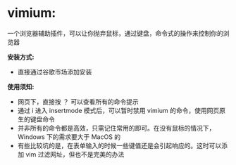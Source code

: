 # vimium:

一个浏览器辅助插件，可以让你抛弃鼠标，通过键盘，命令式的操作来控制你的浏览器

**安装方式:**

* 直接通过谷歌市场添加安装

**使用须知:**

* 网页下，直接按 ？ 可以查看所有的命令提示
* 通过 i 进入 insertmode 模式后，可以暂时禁用 vimium 的命令，使用网页原生的键盘命令
* 并非所有的命令都是高效，只需记住常用的即可。在没有鼠标的情况下，Windows 下的需求要大于 MacOS 的
* 有些比较坑的是，在表单输入的时候一些键值还是会引起响应的。这时可以添加 vim 过滤网址，但也不是完美的办法
